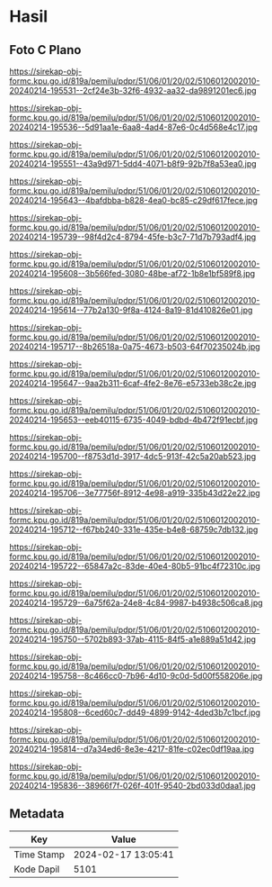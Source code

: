 # Hasil

## Foto C Plano

https://sirekap-obj-formc.kpu.go.id/819a/pemilu/pdpr/51/06/01/20/02/5106012002010-20240214-195531--2cf24e3b-32f6-4932-aa32-da9891201ec6.jpg

https://sirekap-obj-formc.kpu.go.id/819a/pemilu/pdpr/51/06/01/20/02/5106012002010-20240214-195536--5d91aa1e-6aa8-4ad4-87e6-0c4d568e4c17.jpg

https://sirekap-obj-formc.kpu.go.id/819a/pemilu/pdpr/51/06/01/20/02/5106012002010-20240214-195551--43a9d971-5dd4-4071-b8f9-92b7f8a53ea0.jpg

https://sirekap-obj-formc.kpu.go.id/819a/pemilu/pdpr/51/06/01/20/02/5106012002010-20240214-195643--4bafdbba-b828-4ea0-bc85-c29df617fece.jpg

https://sirekap-obj-formc.kpu.go.id/819a/pemilu/pdpr/51/06/01/20/02/5106012002010-20240214-195739--98f4d2c4-8794-45fe-b3c7-71d7b793adf4.jpg

https://sirekap-obj-formc.kpu.go.id/819a/pemilu/pdpr/51/06/01/20/02/5106012002010-20240214-195608--3b566fed-3080-48be-af72-1b8e1bf589f8.jpg

https://sirekap-obj-formc.kpu.go.id/819a/pemilu/pdpr/51/06/01/20/02/5106012002010-20240214-195614--77b2a130-9f8a-4124-8a19-81d410826e01.jpg

https://sirekap-obj-formc.kpu.go.id/819a/pemilu/pdpr/51/06/01/20/02/5106012002010-20240214-195717--8b26518a-0a75-4673-b503-64f70235024b.jpg

https://sirekap-obj-formc.kpu.go.id/819a/pemilu/pdpr/51/06/01/20/02/5106012002010-20240214-195647--9aa2b311-6caf-4fe2-8e76-e5733eb38c2e.jpg

https://sirekap-obj-formc.kpu.go.id/819a/pemilu/pdpr/51/06/01/20/02/5106012002010-20240214-195653--eeb40115-6735-4049-bdbd-4b472f91ecbf.jpg

https://sirekap-obj-formc.kpu.go.id/819a/pemilu/pdpr/51/06/01/20/02/5106012002010-20240214-195700--f8753d1d-3917-4dc5-913f-42c5a20ab523.jpg

https://sirekap-obj-formc.kpu.go.id/819a/pemilu/pdpr/51/06/01/20/02/5106012002010-20240214-195706--3e77756f-8912-4e98-a919-335b43d22e22.jpg

https://sirekap-obj-formc.kpu.go.id/819a/pemilu/pdpr/51/06/01/20/02/5106012002010-20240214-195712--f67bb240-331e-435e-b4e8-68759c7db132.jpg

https://sirekap-obj-formc.kpu.go.id/819a/pemilu/pdpr/51/06/01/20/02/5106012002010-20240214-195722--65847a2c-83de-40e4-80b5-91bc4f72310c.jpg

https://sirekap-obj-formc.kpu.go.id/819a/pemilu/pdpr/51/06/01/20/02/5106012002010-20240214-195729--6a75f62a-24e8-4c84-9987-b4938c506ca8.jpg

https://sirekap-obj-formc.kpu.go.id/819a/pemilu/pdpr/51/06/01/20/02/5106012002010-20240214-195750--5702b893-37ab-4115-84f5-a1e889a51d42.jpg

https://sirekap-obj-formc.kpu.go.id/819a/pemilu/pdpr/51/06/01/20/02/5106012002010-20240214-195758--8c466cc0-7b96-4d10-9c0d-5d00f558206e.jpg

https://sirekap-obj-formc.kpu.go.id/819a/pemilu/pdpr/51/06/01/20/02/5106012002010-20240214-195808--6ced60c7-dd49-4899-9142-4ded3b7c1bcf.jpg

https://sirekap-obj-formc.kpu.go.id/819a/pemilu/pdpr/51/06/01/20/02/5106012002010-20240214-195814--d7a34ed6-8e3e-4217-81fe-c02ec0df19aa.jpg

https://sirekap-obj-formc.kpu.go.id/819a/pemilu/pdpr/51/06/01/20/02/5106012002010-20240214-195836--38966f7f-026f-401f-9540-2bd033d0daa1.jpg


## Metadata

| Key        | Value               |
| ---------- | ------------------- |
| Time Stamp | 2024-02-17 13:05:41 |
| Kode Dapil | 5101                |



